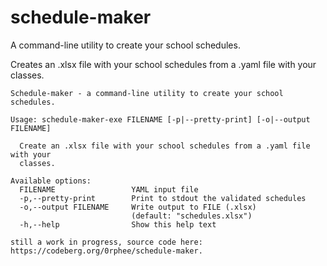 # schedule-maker
A command-line utility to create your school schedules.

Creates an .xlsx file with your school schedules from a .yaml file with your classes.

```
Schedule-maker - a command-line utility to create your school schedules.

Usage: schedule-maker-exe FILENAME [-p|--pretty-print] [-o|--output FILENAME]

  Create an .xlsx file with your school schedules from a .yaml file with your
  classes.

Available options:
  FILENAME                 YAML input file
  -p,--pretty-print        Print to stdout the validated schedules
  -o,--output FILENAME     Write output to FILE (.xlsx)
                           (default: "schedules.xlsx")
  -h,--help                Show this help text

still a work in progress, source code here:
https://codeberg.org/0rphee/schedule-maker.
```
